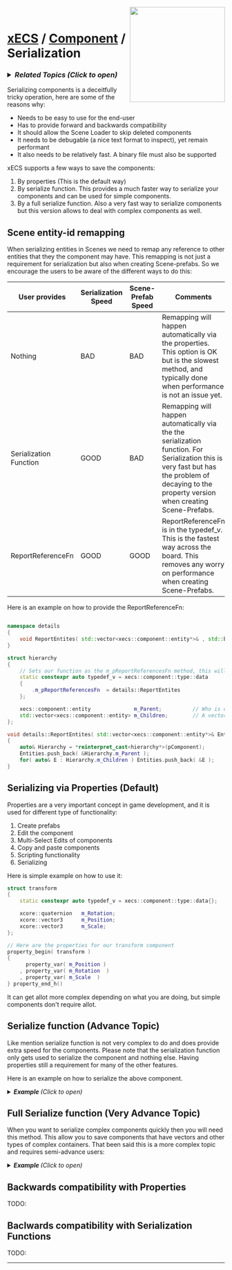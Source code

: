 <img src="https://i.imgur.com/TyjrCTS.jpg" align="right" width="220px" /><br>
# [xECS](xecs.md) / [Component](xecs_component.md) / Serialization

<h3><details><summary><i><b>Related Topics </b>(Click to open)</i></summary>

* [Component Serialization](xecs_component_typedef_serialization.md)
* [Scene entity references](ecs_scene_entity_references.md)
* [Scene Ranges](xecs_scene_ranges.md)
* [Scene file format, details about entities](xecs_scene_serialization_entity.md)
</details></h3>

Serializing components is a deceitfully tricky operation, here are some of the reasons why:

* Needs to be easy to use for the end-user
* Has to provide forward and backwards compatibility
* It should allow the Scene Loader to skip deleted components
* It needs to be debugable (a nice text format to inspect), yet remain performant 
* It also needs to be relatively fast. A binary file must also be supported

xECS supports a few ways to save the components:

1. By properties (This is the default way)
2. By serialize function. This provides a much faster way to serialize your components and can be used for simple components.
3. By a full serialize function. Also a very fast way to serialize components but this version allows to deal with complex components as well.


## Scene entity-id remapping 

When serializing entities in Scenes we need to remap any reference to other entities that they the component may have. This remapping is not just a requirement for serialization but also when creating Scene-prefabs. So we encourage the users to be aware of the different ways to do this:

| User provides | Serialization Speed | Scene-Prefab Speed | Comments |
|---------------|---------------------|--------------------|----------|
|  Nothing      |        BAD          |        BAD         | Remapping will happen automatically via the properties. This option is OK but is the slowest method, and typically done when performance is not an issue yet.  |
|  Serialization Function | GOOD      |        BAD         | Remapping will happen automatically via the the serialization function. For Serialization this is very fast but has the problem of decaying to the property version when creating Scene-Prefabs.
| ReportReferenceFn |   GOOD   | GOOD | ReportReferenceFn is in the typedef_v. This is the fastest way across the board. This removes any worry on performance when creating Scene-Prefabs. |

Here is an example on how to provide the ReportReferenceFn:
~~~cpp

namespace details
{
    void ReportEntites( std::vector<xecs::component::entity*>& , std::byte* ) noexcept;
}

struct hierarchy
{
    // Sets our function as the m_pReportReferencesFn method, this will let the system knows to call us when remapping is necessary
    static constexpr auto typedef_v = xecs::component::type::data
    {
        .m_pReportReferencesFn  = details::ReportEntites
    };

    xecs::component::entity              m_Parent;          // Who is our parent entity?
    std::vector<xecs::component::entity> m_Children;        // A vector with all our children entities 
};

void details::ReportEntites( std::vector<xecs::component::entity*>& Entities, std::byte* pComponent ) noexcept
{
    auto& Hierarchy = *reinterpret_cast<hierarchy*>(pComponent);
    Entities.push_back( &Hierarchy.m_Parent );
    for( auto& E : Hierarchy.m_Children ) Entities.push_back( &E );
}
~~~

## Serializing via Properties (Default)

Properties are a very important concept in game development, and it is used for different type of functionality:

1. Create prefabs
2. Edit the component
3. Multi-Select Edits of components
4. Copy and paste components
5. Scripting functionality
6. Serializing 

Here is simple example on how to use it:
~~~cpp
struct transform
{
    static constexpr auto typedef_v = xecs::component::type::data{};

    xcore::quaternion   m_Rotation;
    xcore::vector3      m_Position;
    xcore::vector3      m_Scale;
};

// Here are the properties for our transform component
property_begin( transform )
{
      property_var( m_Position )
    , property_var( m_Rotation  )
    , property_var( m_Scale  )
} property_end_h()
~~~

It can get allot more complex depending on what you are doing, but simple components don't require allot.

## Serialize function (Advance Topic)

Like mention serialize function is not very complex to do and does provide extra speed for the components. Please note that the serialization function only gets used to serialize the component and nothing else. Having properties still a requirement for many of the other features.

Here is an example on how to serialize the above component.

<details><summary><i><b>Example </b>(Click to open)</i></summary>

~~~cpp
namespace details
{
    // Pre-defines the serialization function, this function needs to have this exact signature
    xcore::err Serialize( xcore::textfile::stream&, bool, std::byte* ) noexcept;
}

struct transform
{
    // Sets our function as the serialization method. By putting it here the system will know to use it and skip the properties.
    static constexpr auto typedef_v = xecs::component::type::data
    {
        .m_pSerilizeFn  = details::Serialize
    };

    xcore::quaternion   m_Rotation;
    xcore::vector3      m_Position;
    xcore::vector3      m_Scale;
};

// Serialize function
xcore::err details::Serialize           // Note that the function returns an error code
( xcore::textfile::stream&  TextFile    // xcore provides the serializer, so this is the instance to it
, bool                   // isRead      // Variable that tells you if we are reading or writing (This example does not use it)
, std::byte*                pComponent  // Generic Pointer to the component
) noexcept                              // Note that the function is marked as no throwing exceptions 
{
    auto&       Transform = *reinterpret_cast<transform*>(pComponent); // Converts the byte pointer to our component
    xcore::err  Error;                                                 // Variable to store the error if any

    // Each of the function will read/write the component data and if there is an error it will store it in the Error 
    // variable and immediately stop reading or writing
       (Error = TextFile.Field( "Position", Transform.m_Position.m_X, Transform.m_Position.m_Y. Transform.m_Position.m_Z ))
    || (Error = TextFile.Field( "Rotation", Transform.m_Rotation.m_X, Transform.m_Rotation.m_Y. Transform.m_Rotation.m_Z, Transform.m_Rotation.m_W ))
    || (Error = TextFile.Field( "Scale",    Transform.m_Scale.m_X,    Transform.m_Scale.m_Y.    Transform.m_Scale.m_Z ))

    // Returns the error if any
    return Error;
}
~~~
</details>

## Full Serialize function (Very Advance Topic)

When you want to serialize complex components quickly then you will need this method. This allow you to save components that have vectors and other types of complex containers. That been said this is a more complex topic and requires semi-advance users:

<details><summary><i><b>Example </b>(Click to open)</i></summary>

~~~cpp
namespace details
{
    // Pre-defines the serialization function, this function need sto have this exact signature
    xcore::err FullSerialize( xcore::textfile::stream&, bool, std::byte*, int& ) noexcept;
}

struct hierarchy
{
    // Sets our function as the serialization method. By putting it here the system will know to use it and skip the properties.
    static constexpr auto typedef_v = xecs::component::type::data
    {
        .m_pFullSerializeFn  = details::FullSerialize
    };

    xecs::component::entity              m_Parent;          // Who is our parent entity?
    std::vector<xecs::component::entity> m_Children;        // A vector with all our children entities 
};

// Serialize function
xcore::err details::FullSerialize       // Note that the function returns an error code
( xcore::textfile::stream&  TextFile    // [IN] xcore provides the serializer, so this is the instance to it
, bool                      isRead      // [IN] Variable that tells you if we are reading or writing (This example does not use it)
, std::byte*                pComponentArray // [IN/OUT] Pointer to the begging of the array of our components
, int&                      Count       // [IN/OUT] When writing it tells us how many entities we must write, when reading we must return how many we read
) noexcept                              // Note that the function is marked as no throwing exceptions 
{
    auto&       pHierarchyArray = *reinterpret_cast<hierarchy*>(pComponentArray); // Converts the byte pointer to our array of components
    xcore::err  Error;                                                            // Variable to store the error if any

    //
    // This first block of data we will serialize all the component information:
    // which for the moment is the parent and the number of children.
    // All the children will be serialize together as a separate table
    //
    int TotalChildren=0;    // We want to know the total number of children form all the components together
    if( TextFile.Record     // This record function will return true if it found an error
    ( Error                 // We pass the error variable to get the actual error this variable gets used in the callbacks too
    , "Hierarchy"           // Name of this record
    , [&]                   // This is our callback to deal with how many entries in our table
    ( std::size_t& Size     // [IN/OUT] [In] how many element we are reading, [Out] How many we are writing
    , xcore::err&           // [OUT] There won't be any errors to report
    ) noexcept    
    {
        // If we are reading then we will need to report to the caller of FullSerialize how many entries we got
        if( isRead ) Count = static_cast<int>(Size);
        else         Size  = Count;      // If we are writing then we need to tell the text file how many entries we will write
    }
    ,[&]                    // This callback deals with each entry (component)
    ( std::size_t I         // [In]  I is the current entry index
    , xcore::err& Err       // [Out] If we had an error we may need to report it
    ) noexcept 
    {
        // Get our entry I
        auto& Hierarchy = pHierarchyArray[I];    

        // We need to convert the count into a variable which we can read and write to it
        // If we are reading we don't know yet the value so just set zero
        int   nChildren = isRead ? 0 : static_cast<int>(Hierarchy.m_Children.count());

        // We serialize the Parent and The number of children
           (Err = TextFile.Field( "Parent",    Hierarchy.m_Parent.m_Value ))
        || (Err = TextFile.Field( "nChildren", nChildren ));

        // If we are reading then we must set our vector to be the size of whatever we just read
        if(isRead) Hierarchy.m_Children.resize(nChildren);

        // We need to know how many entries we will have in total when we write/read out children later
        TotalChildren += nChildren;

    }) ) return Error; // IF the Record has any error the if statement will be true and we must return the error

    //
    // We are going to serialize all the children together now. xcore::textile forces us to serialize
    // using tables this allow for high speed serialization.
    //
    int         CurrentChild      = 0;                  // This is the current children index that we are serializing for a given Hierarchy
    hierarchy*  pCurrentHierarchy = pHierarchyArray;    // This is our current Hierarchy    
    if( TotalChildren       // If we have any children to read/write then do this table other wise skip it
     && TextFile.Record     // If we are doing the record if it returns true then we have an error
    ( Error                         // The error variable    
    , "HierarchyChildren"           // The name of this table
    , [&]                                   // Our callback to deal with the size of this table
    ( std::size_t& Size         // [In/Out] [In] How many entries we are reading, [Out] How many entries we will write
    , xcore::err&               // [Out] The won't be any errors to report
    ) noexcept
    {

        // When reading The TotalChildren should be the same size as the amount of entries in this table
        if( isRead ) assert( TotalChildren == static_cast<int>(Size) ); 
        else         Size  = static_cast<std::size_t>(TotalChildren);     // For writing we set the size to be the count of all the children
    }
    ,[&]                        // Our callback to deal for each child
    ( std::size_t                   // [IN] This is the current index of the total number of children. We don't need this.
    , xcore::err& Err               // [OUT] For reporting the errors
    ) noexcept
    {
        // Check if Hierarchy has no children, if so loop and get the next Hierarchy OR
        // We may be finish writing all the children for a particular Hierarchy if that is the case get the next Hierarchy
        while( pCurrentHierarchy->m_Children.count() >= CurrentChild )
        {
            pCurrentHierarchy++;    // Move to the next Hierarchy
            CurrentChild = 0;       // Always reset the index of the child when we move to the next Hierarchy
        }

        // Read/Write the child info, and move on to the next Child
        Err = TextFile.Field( "Children", pCurrentHierarchy->m_Children[CurrentChild++].m_Value );
        
    }) ) return Error;
}
~~~
</details>


## Backwards compatibility with Properties

TODO:

## Baclwards compatibility with Serialization Functions

TODO:

---